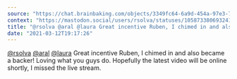 ```yaml
---
source: "https://chat.brainbaking.com/objects/3349fc64-6a9d-454a-97e3-77ef40716d3f"
context: "https://mastodon.social/users/rsolva/statuses/105873380693241916"
title: "@rsolva @aral @laura Great incentive Ruben, I chimed in and also became a backer! Loving what you..."
date: "2021-03-12T19:17:26"
---
```


<span class="h-card"><a class="u-url mention" data-user="A58ShiR61N9xSQZPDk" href="https://mastodon.social/@rsolva" rel="ugc">@<span>rsolva</span></a></span> <span class="h-card"><a class="u-url mention" data-user="A58ShkZg4RDE5cbHsG" href="https://mastodon.ar.al/@aral" rel="ugc">@<span>aral</span></a></span> <span class="h-card"><a class="u-url mention" data-user="A54UboCD7EY4rO4wgi" href="https://mastodon.laurakalbag.com/@laura" rel="ugc">@<span>laura</span></a></span> Great incentive Ruben, I chimed in and also became a backer! Loving what you guys do. Hopefully the latest video will be online shortly, I missed the live stream.
  